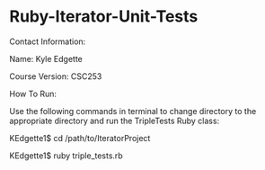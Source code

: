# Ruby-Iterator-Unit-Tests

Contact Information:


Name: Kyle Edgette

Course Version: CSC253

How To Run:


Use the following commands in terminal to change directory to the appropriate directory and run 
the TripleTests Ruby class:


KEdgette1$ cd /path/to/IteratorProject 

KEdgette1$ ruby triple_tests.rb